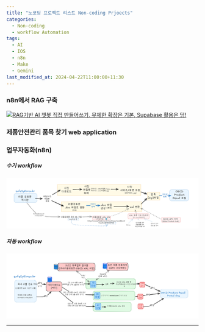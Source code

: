 ```yaml
---
title: "노코딩 프로젝트 리스트 Non-coding Prjoects"
categories:
  - Non-coding
  - workflow Automation
tags:
  - AI
  - IOS
  - n8n
  - Make
  - Gemini
last_modified_at: 2024-04-22T11:00:00+11:30
---
```



### n8n에서 RAG 구축
[![RAG기반 AI 챗봇 직접 만들어쓰기. 무제한 확장은 기본, Supabase 활용은 덤!](http://img.youtube.com/vi/oHWtm_Z6YmhqiHu2/0.jpg)](https://youtu.be/Fk5pQ0fQkJ0?si=oHWtm_Z6YmhqiHu2) 

### 제품안전관리 품목 찾기 web application 


### 업무자동화(n8n)

##### 수기 workflow
![수기 workflow](/assets/images/OECD%20등록%20수기%20업무%20절차1%20(2).png)

##### 자동 workflow
![자동화 workFlow](/assets/images/OECD%20등록%20자동%20업무%20절차.png)

---

